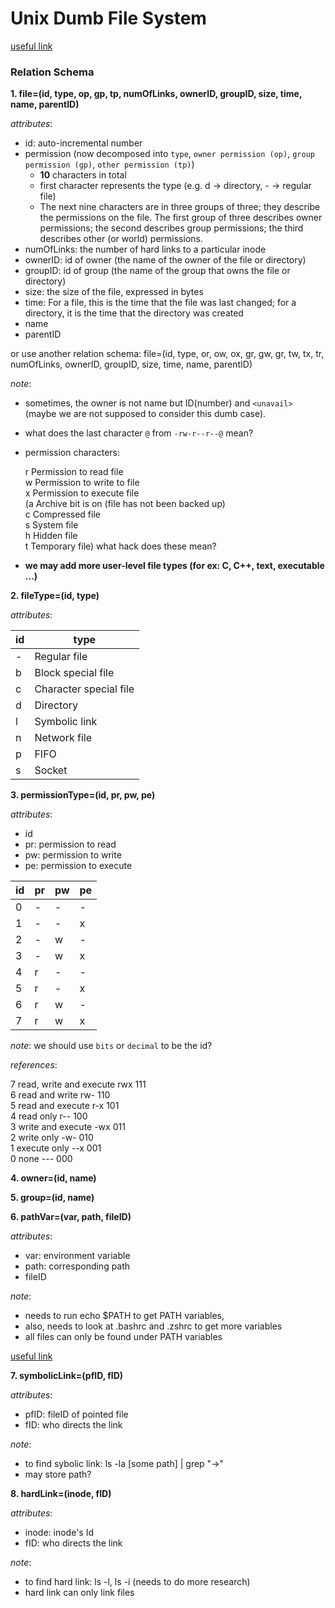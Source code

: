 # Unix Dumb File System

[useful link](https://www.mkssoftware.com/docs/man1/ls.1.asp)

### Relation Schema
**1. file=(id, type, op, gp, tp, numOfLinks, ownerID, groupID, size, time, name, parentID)**

_attributes_:
- id: auto-incremental number
- permission (now decomposed into `type`, `owner permission (op)`, `group permission (gp)`, `other permission (tp)`)
    - **10** characters in total
    - first character represents the type (e.g. d -> directory, - -> regular file)
    - The next nine characters are in three groups of three; they describe the permissions on the file. The first group of three describes owner permissions; the second describes group permissions; the third describes other (or world) permissions. 
- numOfLinks: the number of hard links to a particular inode
- ownerID: id of owner (the name of the owner of the file or directory)
- groupID: id of group (the name of the group that owns the file or directory)
- size: the size of the file, expressed in bytes
- time: For a file, this is the time that the file was last changed; for a directory, it is the time that the directory was created
- name
- parentID

or use another relation schema:
file=(id, type, or, ow, ox, gr, gw, gr, tw, tx, tr, numOfLinks, ownerID, groupID, size, time, name, parentID)

_note_: 
- sometimes, the owner is not name but ID(number) and `<unavail>` (maybe we are not supposed to consider this dumb case).
- what does the last character `@` from `-rw-r--r--@` mean?
- permission characters:

    r    Permission to read file <br />
    w    Permission to write to file <br />
    x    Permission to execute file <br />
    (a    Archive bit is on (file has not been backed up) <br />
    c    Compressed file <br />
    s    System file <br />
    h    Hidden file <br />
    t    Temporary file) what hack does these mean?
- **we may add more user-level file types (for ex: C, C++, text, executable ...)**

**2. fileType=(id, type)**

_attributes_:    

id | type 
--- | --- 
\- | Regular file 
b | Block special file 
c | Character special file 
d | Directory 
l | Symbolic link 
n | Network file 
p | FIFO 
s | Socket 
    
**3. permissionType=(id, pr, pw, pe)**

_attributes_:
- id
- pr: permission to read
- pw: permission to write
- pe: permission to execute

id | pr | pw | pe 
--- | --- | --- | ---
0 | - | - | -
1 | - | - | x
2 | - | w | -
3 | - | w | x
4 | r | - | -
5 | r | - | x
6 | r | w | -
7 | r | w | x 

_note_: we should use `bits` or `decimal` to be the id?

_references_:

7	read, write and execute	rwx	111 <br />
6	read and write	rw-	110 <br />
5	read and execute	r-x	101 <br />
4	read only	r--	100 <br />
3	write and execute	-wx	011 <br />
2	write only	-w-	010 <br />
1	execute only	--x	001 <br />
0	none	---	000 

**4. owner=(id, name)**

**5. group=(id, name)**

**6. pathVar=(var, path, fileID)**

_attributes_: 
- var: environment variable
- path: corresponding path
- fileID

_note_: 
- needs to run echo $PATH to get PATH variables,
- also, needs to look at .bashrc and .zshrc to get more variables
- all files can only be found under PATH variables

[useful link](https://www.cs.purdue.edu/homes/bb/cs348/www-S08/unix_path.html)

**7. symbolicLink=(pfID, fID)**

_attributes_: 
- pfID: fileID of pointed file 
- fID: who directs the link

_note_:
- to find sybolic link: ls -la [some path] | grep "\->"
- may store path?

**8. hardLink=(inode, fID)**

_attributes_: 
- inode: inode's Id
- fID: who directs the link

_note_:
- to find hard link: ls -l, ls -i (needs to do more research)
- hard link can only link files
